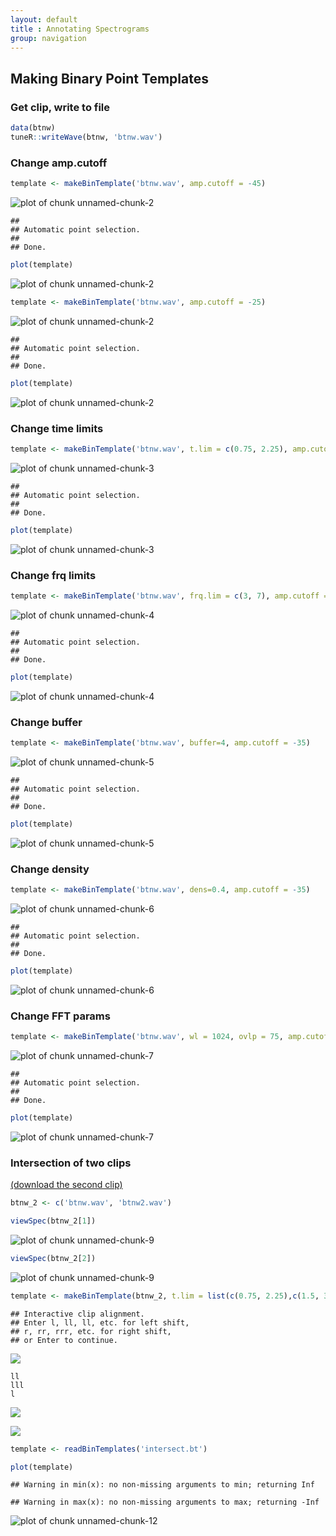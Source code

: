 ```yaml
---
layout: default
title : Annotating Spectrograms
group: navigation
---  
```



## Making Binary Point Templates
### Get clip, write to file

```r
data(btnw)
tuneR::writeWave(btnw, 'btnw.wav')
```

### Change amp.cutoff

```r
template <- makeBinTemplate('btnw.wav', amp.cutoff = -45)
```

![plot of chunk unnamed-chunk-2](figure/unnamed-chunk-2-1.png)

```
## 
## Automatic point selection.
## 
## Done.
```

```r
plot(template)
```

![plot of chunk unnamed-chunk-2](figure/unnamed-chunk-2-2.png)

```r
template <- makeBinTemplate('btnw.wav', amp.cutoff = -25)
```

![plot of chunk unnamed-chunk-2](figure/unnamed-chunk-2-3.png)

```
## 
## Automatic point selection.
## 
## Done.
```

```r
plot(template)
```

![plot of chunk unnamed-chunk-2](figure/unnamed-chunk-2-4.png)

### Change time limits

```r
template <- makeBinTemplate('btnw.wav', t.lim = c(0.75, 2.25), amp.cutoff = -35)
```

![plot of chunk unnamed-chunk-3](figure/unnamed-chunk-3-1.png)

```
## 
## Automatic point selection.
## 
## Done.
```

```r
plot(template)
```

![plot of chunk unnamed-chunk-3](figure/unnamed-chunk-3-2.png)

### Change frq limits

```r
template <- makeBinTemplate('btnw.wav', frq.lim = c(3, 7), amp.cutoff = -35)
```

![plot of chunk unnamed-chunk-4](figure/unnamed-chunk-4-1.png)

```
## 
## Automatic point selection.
## 
## Done.
```

```r
plot(template)
```

![plot of chunk unnamed-chunk-4](figure/unnamed-chunk-4-2.png)

### Change buffer

```r
template <- makeBinTemplate('btnw.wav', buffer=4, amp.cutoff = -35)
```

![plot of chunk unnamed-chunk-5](figure/unnamed-chunk-5-1.png)

```
## 
## Automatic point selection.
## 
## Done.
```

```r
plot(template)
```

![plot of chunk unnamed-chunk-5](figure/unnamed-chunk-5-2.png)

### Change density

```r
template <- makeBinTemplate('btnw.wav', dens=0.4, amp.cutoff = -35)
```

![plot of chunk unnamed-chunk-6](figure/unnamed-chunk-6-1.png)

```
## 
## Automatic point selection.
## 
## Done.
```

```r
plot(template)
```

![plot of chunk unnamed-chunk-6](figure/unnamed-chunk-6-2.png)

### Change FFT params

```r
template <- makeBinTemplate('btnw.wav', wl = 1024, ovlp = 75, amp.cutoff = -35)
```

![plot of chunk unnamed-chunk-7](figure/unnamed-chunk-7-1.png)

```
## 
## Automatic point selection.
## 
## Done.
```

```r
plot(template)
```

![plot of chunk unnamed-chunk-7](figure/unnamed-chunk-7-2.png)

### Intersection of two clips
<a href="assets/makingBinTemplates/btnw2.wav">(download the second clip)</a>

```r
btnw_2 <- c('btnw.wav', 'btnw2.wav')
```

```r
viewSpec(btnw_2[1])
```

![plot of chunk unnamed-chunk-9](figure/unnamed-chunk-9-1.png)

```r
viewSpec(btnw_2[2])
```

![plot of chunk unnamed-chunk-9](figure/unnamed-chunk-9-2.png)

```r
template <- makeBinTemplate(btnw_2, t.lim = list(c(0.75, 2.25),c(1.5, 3.5)), frq.lim = c(3, 8), amp.cutoff = -35)
```
```
## Interactive clip alignment.
## Enter l, ll, ll, etc. for left shift, 
## r, rr, rrr, etc. for right shift, 
## or Enter to continue.
```
![](img/intersectBTNW.png)
```
ll
lll
l
```
![](img/intersectBTNW2.png)


![](img/intersectBTNW3.png)


```r
template <- readBinTemplates('intersect.bt')
```

```r
plot(template)
```

```
## Warning in min(x): no non-missing arguments to min; returning Inf
```

```
## Warning in max(x): no non-missing arguments to max; returning -Inf
```

![plot of chunk unnamed-chunk-12](figure/unnamed-chunk-12-1.png)
